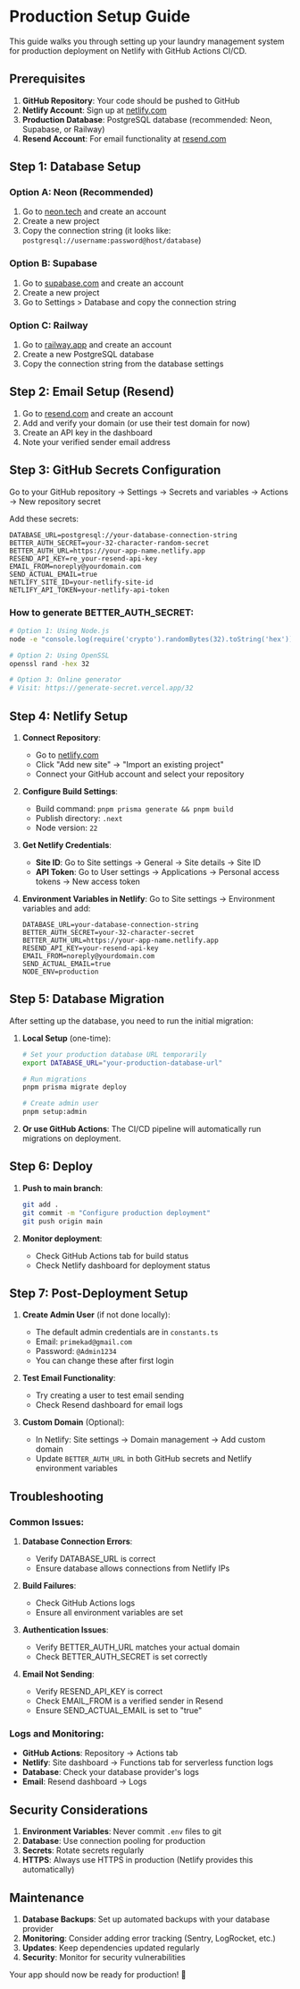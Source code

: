 # Production Setup Guide

This guide walks you through setting up your laundry management system for production deployment on Netlify with GitHub Actions CI/CD.

## Prerequisites

1. **GitHub Repository**: Your code should be pushed to GitHub
2. **Netlify Account**: Sign up at [netlify.com](https://netlify.com)
3. **Production Database**: PostgreSQL database (recommended: Neon, Supabase, or Railway)
4. **Resend Account**: For email functionality at [resend.com](https://resend.com)

## Step 1: Database Setup

### Option A: Neon (Recommended)
1. Go to [neon.tech](https://neon.tech) and create an account
2. Create a new project
3. Copy the connection string (it looks like: `postgresql://username:password@host/database`)

### Option B: Supabase
1. Go to [supabase.com](https://supabase.com) and create an account
2. Create a new project
3. Go to Settings > Database and copy the connection string

### Option C: Railway
1. Go to [railway.app](https://railway.app) and create an account
2. Create a new PostgreSQL database
3. Copy the connection string from the database settings

## Step 2: Email Setup (Resend)

1. Go to [resend.com](https://resend.com) and create an account
2. Add and verify your domain (or use their test domain for now)
3. Create an API key in the dashboard
4. Note your verified sender email address

## Step 3: GitHub Secrets Configuration

Go to your GitHub repository → Settings → Secrets and variables → Actions → New repository secret

Add these secrets:

```
DATABASE_URL=postgresql://your-database-connection-string
BETTER_AUTH_SECRET=your-32-character-random-secret
BETTER_AUTH_URL=https://your-app-name.netlify.app
RESEND_API_KEY=re_your-resend-api-key
EMAIL_FROM=noreply@yourdomain.com
SEND_ACTUAL_EMAIL=true
NETLIFY_SITE_ID=your-netlify-site-id
NETLIFY_API_TOKEN=your-netlify-api-token
```

### How to generate BETTER_AUTH_SECRET:
```bash
# Option 1: Using Node.js
node -e "console.log(require('crypto').randomBytes(32).toString('hex'))"

# Option 2: Using OpenSSL
openssl rand -hex 32

# Option 3: Online generator
# Visit: https://generate-secret.vercel.app/32
```

## Step 4: Netlify Setup

1. **Connect Repository**:
   - Go to [netlify.com](https://netlify.com)
   - Click "Add new site" → "Import an existing project"
   - Connect your GitHub account and select your repository

2. **Configure Build Settings**:
   - Build command: `pnpm prisma generate && pnpm build`
   - Publish directory: `.next`
   - Node version: `22`

3. **Get Netlify Credentials**:
   - **Site ID**: Go to Site settings → General → Site details → Site ID
   - **API Token**: Go to User settings → Applications → Personal access tokens → New access token

4. **Environment Variables in Netlify**:
   Go to Site settings → Environment variables and add:
   ```
   DATABASE_URL=your-database-connection-string
   BETTER_AUTH_SECRET=your-32-character-secret
   BETTER_AUTH_URL=https://your-app-name.netlify.app
   RESEND_API_KEY=your-resend-api-key
   EMAIL_FROM=noreply@yourdomain.com
   SEND_ACTUAL_EMAIL=true
   NODE_ENV=production
   ```

## Step 5: Database Migration

After setting up the database, you need to run the initial migration:

1. **Local Setup** (one-time):
   ```bash
   # Set your production database URL temporarily
   export DATABASE_URL="your-production-database-url"
   
   # Run migrations
   pnpm prisma migrate deploy
   
   # Create admin user
   pnpm setup:admin
   ```

2. **Or use GitHub Actions**: The CI/CD pipeline will automatically run migrations on deployment.

## Step 6: Deploy

1. **Push to main branch**:
   ```bash
   git add .
   git commit -m "Configure production deployment"
   git push origin main
   ```

2. **Monitor deployment**:
   - Check GitHub Actions tab for build status
   - Check Netlify dashboard for deployment status

## Step 7: Post-Deployment Setup

1. **Create Admin User** (if not done locally):
   - The default admin credentials are in `constants.ts`
   - Email: `primekad@gmail.com`
   - Password: `@Admin1234`
   - You can change these after first login

2. **Test Email Functionality**:
   - Try creating a user to test email sending
   - Check Resend dashboard for email logs

3. **Custom Domain** (Optional):
   - In Netlify: Site settings → Domain management → Add custom domain
   - Update `BETTER_AUTH_URL` in both GitHub secrets and Netlify environment variables

## Troubleshooting

### Common Issues:

1. **Database Connection Errors**:
   - Verify DATABASE_URL is correct
   - Ensure database allows connections from Netlify IPs

2. **Build Failures**:
   - Check GitHub Actions logs
   - Ensure all environment variables are set

3. **Authentication Issues**:
   - Verify BETTER_AUTH_URL matches your actual domain
   - Check BETTER_AUTH_SECRET is set correctly

4. **Email Not Sending**:
   - Verify RESEND_API_KEY is correct
   - Check EMAIL_FROM is a verified sender in Resend
   - Ensure SEND_ACTUAL_EMAIL is set to "true"

### Logs and Monitoring:

- **GitHub Actions**: Repository → Actions tab
- **Netlify**: Site dashboard → Functions tab for serverless function logs
- **Database**: Check your database provider's logs
- **Email**: Resend dashboard → Logs

## Security Considerations

1. **Environment Variables**: Never commit `.env` files to git
2. **Database**: Use connection pooling for production
3. **Secrets**: Rotate secrets regularly
4. **HTTPS**: Always use HTTPS in production (Netlify provides this automatically)

## Maintenance

1. **Database Backups**: Set up automated backups with your database provider
2. **Monitoring**: Consider adding error tracking (Sentry, LogRocket, etc.)
3. **Updates**: Keep dependencies updated regularly
4. **Security**: Monitor for security vulnerabilities

Your app should now be ready for production! 🚀
